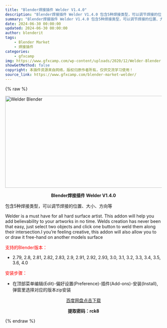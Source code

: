```yaml
---
title: "Blender焊接插件 Welder V1.4.0"
description: "Blender焊接插件 Welder V1.4.0 包含5种焊接类型，可以调节焊接的位置、大小、方向等 Welder is a must have for all hard surface artis..."
summary: "Blender焊接插件 Welder V1.4.0 包含5种焊接类型，可以调节焊接的位置、大小、方向等 Welder is a must have for all hard surface artis..."
date: 2024-06-30 00:00:00
updated: 2024-06-30 00:00:00
author: blenderit
tags: 
    - Blender Market
    - 焊接插件
categories:
    - gfxcamp
img: https://www.gfxcamp.com/wp-content/uploads/2020/12/Welder-Blender.jpg
showGetMethod: false
copyright: 本插件资源来自网络，版权归原作者所有，仅供交流学习使用！
source_link: https://www.gfxcamp.com/blender-market-welder/
---
```


{% raw %}
<div><p><img decoding="async" class="aligncenter size-full wp-image-91529" src="https://www.gfxcamp.com/wp-content/uploads/2020/12/Welder-Blender.jpg" data-src="https://www.gfxcamp.com/wp-content/uploads/2020/12/Welder-Blender.jpg" alt="Welder Blender" width="590" height="295" data-srcset="https://www.gfxcamp.com/wp-content/uploads/2020/12/Welder-Blender.jpg 590w, https://www.gfxcamp.com/wp-content/uploads/2020/12/Welder-Blender-150x75.jpg 150w, https://www.gfxcamp.com/wp-content/uploads/2020/12/Welder-Blender-160x80.jpg 160w, https://www.gfxcamp.com/wp-content/uploads/2020/12/Welder-Blender-490x245.jpg 490w" data-sizes="(max-width: 590px) 100vw, 590px"></p><p style="text-align: center;"><strong>Blender焊接插件 Welder V1.4.0</strong></p><p style="text-align: left;">包含5种焊接类型，可以调节焊接的位置、大小、方向等</p><p style="text-align: left;">Welder is a must have for all hard surface artist. This addon will help you add believability to your artworks in no time. Welds creation has never been that easy, just select two objects and click one button to weld them along their intersection.I you’re feeling creative, this addon will also allow you to or draw it free-hand on another models surface</p><p style="text-align: left;"><span style="color: #ff0000;">支持的Blender版本：</span></p><ul>
<li style="text-align: left;">2.79, 2.8, 2.81, 2.82, 2.83, 2.9, 2.91, 2.92, 2.93, 3.0, 3.1, 3.2, 3.3, 3.4, 3.5, 3.6, 4.0</li>
</ul><p style="text-align: left;"><span style="color: #ff0000;">安装步骤：</span></p><ul>
<li>在顶部菜单编辑(Edit)-偏好设置(Preference)-插件(Add-ons)-安装(Install),弹窗里选择对应的版本zip安装</li>
</ul><p style="text-align: center;"><a class="maxbutton-3 maxbutton maxbutton-baidu" target="_blank" rel="noopener" href="https://pan.baidu.com/s/1WwC7raArAai_PHj1aYkHrw?pwd=rck8"><span class="mb-text">百度网盘点击下载</span></a></p><p style="text-align: center;"><strong>提取密码：rck8</strong></p></div>
<div style="display: none">gfxcamp</div>
{% endraw %}